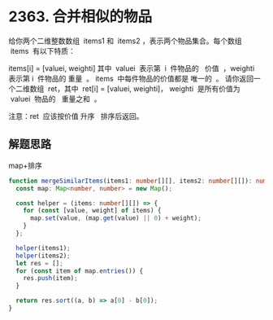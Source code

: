 # 2363. 合并相似的物品

给你两个二维整数数组  items1 和  items2 ，表示两个物品集合。每个数组  items  有以下特质：

items[i] = [valuei, weighti] 其中  valuei  表示第  i  件物品的   价值  ，weighti  表示第 i  件物品的 重量  。
items  中每件物品的价值都是 唯一的  。
请你返回一个二维数组  ret，其中  ret[i] = [valuei, weighti]， weighti  是所有价值为  valuei  物品的   重量之和  。

注意：ret  应该按价值 升序   排序后返回。

## 解题思路

map+排序

```ts
function mergeSimilarItems(items1: number[][], items2: number[][]): number[][] {
  const map: Map<number, number> = new Map();

  const helper = (items: number[][]) => {
    for (const [value, weight] of items) {
      map.set(value, (map.get(value) || 0) + weight);
    }
  };

  helper(items1);
  helper(items2);
  let res = [];
  for (const item of map.entries()) {
    res.push(item);
  }

  return res.sort((a, b) => a[0] - b[0]);
}
```
